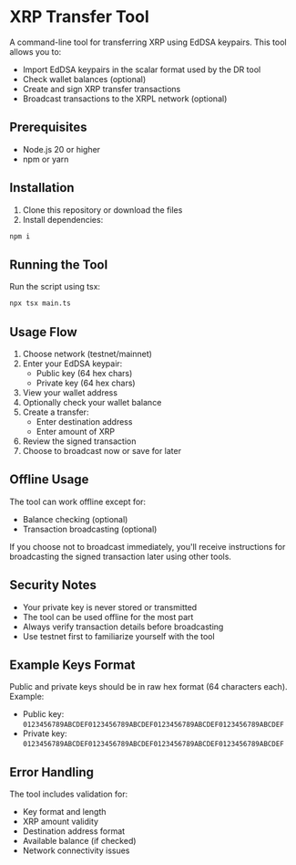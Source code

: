 # XRP Transfer Tool

A command-line tool for transferring XRP using EdDSA keypairs. This tool
allows you to:
- Import EdDSA keypairs in the scalar format used by the DR tool
- Check wallet balances (optional)
- Create and sign XRP transfer transactions
- Broadcast transactions to the XRPL network (optional)

## Prerequisites

- Node.js 20 or higher
- npm or yarn

## Installation

1. Clone this repository or download the files
2. Install dependencies:
```bash
npm i
```

## Running the Tool

Run the script using tsx:
```bash
npx tsx main.ts
```

## Usage Flow

1. Choose network (testnet/mainnet)
2. Enter your EdDSA keypair:
    - Public key (64 hex chars)
    - Private key (64 hex chars)
3. View your wallet address
4. Optionally check your wallet balance
5. Create a transfer:
    - Enter destination address
    - Enter amount of XRP
6. Review the signed transaction
7. Choose to broadcast now or save for later

## Offline Usage

The tool can work offline except for:

- Balance checking (optional)
- Transaction broadcasting (optional)

If you choose not to broadcast immediately, you'll receive instructions for
broadcasting the signed transaction later using other tools.

## Security Notes

- Your private key is never stored or transmitted
- The tool can be used offline for the most part
- Always verify transaction details before broadcasting
- Use testnet first to familiarize yourself with the tool

## Example Keys Format

Public and private keys should be in raw hex format (64 characters each).
Example:

- Public key:
`0123456789ABCDEF0123456789ABCDEF0123456789ABCDEF0123456789ABCDEF`
- Private key:
`0123456789ABCDEF0123456789ABCDEF0123456789ABCDEF0123456789ABCDEF`

## Error Handling

The tool includes validation for:

- Key format and length
- XRP amount validity
- Destination address format
- Available balance (if checked)
- Network connectivity issues
